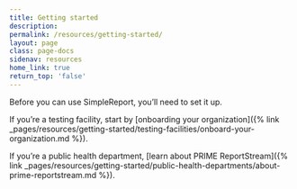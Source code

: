 ```yaml
---
title: Getting started
description:
permalink: /resources/getting-started/
layout: page
class: page-docs
sidenav: resources
home_link: true
return_top: 'false'
---
```


Before you can use SimpleReport, you’ll need to set it up.

If you’re a testing facility, start by [onboarding your organization]({% link _pages/resources/getting-started/testing-facilities/onboard-your-organization.md %}).

If you’re a public health department, [learn about PRIME ReportStream]({% link _pages/resources/getting-started/public-health-departments/about-prime-reportstream.md %}).
